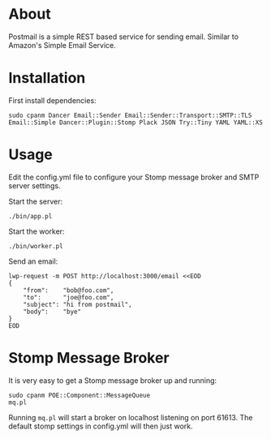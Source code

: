 # About

Postmail is a simple REST based service for sending email. Similar to Amazon's
Simple Email Service.

# Installation

First install dependencies:

    sudo cpanm Dancer Email::Sender Email::Sender::Transport::SMTP::TLS Email::Simple Dancer::Plugin::Stomp Plack JSON Try::Tiny YAML YAML::XS

# Usage

Edit the config.yml file to configure your Stomp message broker and SMTP server settings.

Start the server:

    ./bin/app.pl

Start the worker:

    ./bin/worker.pl

Send an email:

    lwp-request -m POST http://localhost:3000/email <<EOD
    {
        "from":    "bob@foo.com",
        "to":      "joe@foo.com",
        "subject": "hi from postmail",
        "body":    "bye"
    }
    EOD

# Stomp Message Broker

It is very easy to get a Stomp message broker up and running:

    sudo cpanm POE::Component::MessageQueue
    mq.pl

Running `mq.pl` will start a broker on localhost listening on port 61613.
The default stomp settings in config.yml will then just work.
